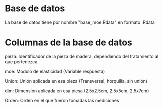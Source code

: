 # Base de datos
La base de datos tiene por nombre "base_moe.Rdata" en formato .Rdata

# Columnas de la base de datos
pieza: Identificador de la pieza de madera, dependiendo del tratamiento al que pertenezca.

moe: Módulo de elasticidad (Variable respuesta)

Union: Unión aplicada en esa pieza (Transversal, horquilla, sin unión)

dim: Dimensión aplicada en esa piesa (2.5x2.5cm, 2.5x5cm, 2.5x7cm)

Orden: Orden en el que fueron tomadas las mediciones
